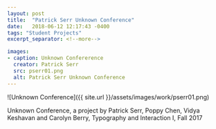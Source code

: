 ```yaml
---
layout: post
title:  "Patrick Serr Unknown Conference"
date:   2018-06-12 12:17:43 -0400
tags: "Student Projects"
excerpt_separator: <!--more-->

images:
- caption: Unknown Confererence
  creator: Patrick Serr
  src: pserr01.png
  alt: Patrick Serr Unknown Conference
---
```


![Unknown Conference]({{ site.url }}/assets/images/work/pserr01.png)

<!--more-->

Unknown Conference, a project by Patrick Serr, Poppy Chen, Vidya Keshavan and Carolyn Berry, Typography and Interaction I, Fall 2017
